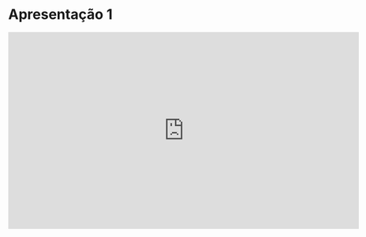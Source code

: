 # Apresentação 1

<iframe width="711" height="400" src="https://www.youtube.com/watch?v=ZACKv3VdGkg" title="YouTube video player" frameborder="0" allow="accelerometer; autoplay; clipboard-write; encrypted-media; gyroscope; picture-in-picture" allowfullscreen></iframe>
